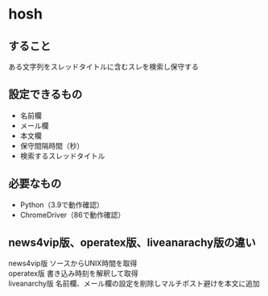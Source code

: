# hosh
## すること
ある文字列をスレッドタイトルに含むスレを検索し保守する
## 設定できるもの
* 名前欄
* メール欄
* 本文欄
* 保守間隔時間（秒）
* 検索するスレッドタイトル
## 必要なもの
* Python（3.9で動作確認）
* ChromeDriver（86で動作確認）
## news4vip版、operatex版、liveanarachy版の違い
news4vip版 ソースからUNIX時間を取得  
operatex版 書き込み時刻を解釈して取得  
liveanarchy版 名前欄、メール欄の設定を削除しマルチポスト避けを本文に追加  

